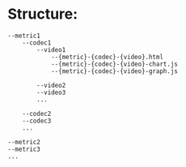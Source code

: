 # Structure:

	--metric1
		--codec1
			--video1
				--{metric}-{codec}-{video}.html
				--{metric}-{codec}-{video}-chart.js
				--{metric}-{codec}-{video}-graph.js

			--video2
			--video3
			...

		--codec2
		--codec3
		...

	--metric2
	--metric3
	...
